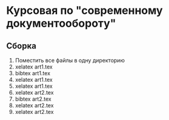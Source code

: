 # Курсовая по "современному документообороту"
## Сборка
1. Поместить все файлы в одну директорию
2. xelatex art1.tex
3. bibtex art1.tex
4. xelatex art1.tex
5. xelatex art1.tex
6. xelatex art2.tex
3. bibtex art2.tex
4. xelatex art2.tex
5. xelatex art2.tex
